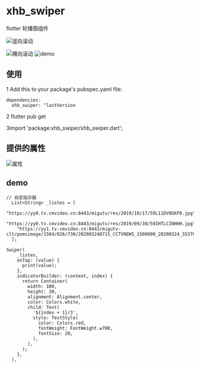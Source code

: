 # xhb_swiper

flutter 轮播图组件

![竖向滚动](https://media.giphy.com/media/vVgiJE5lhgeMpbLInK/giphy.gif)

![横向滚动](https://media.giphy.com/media/TQycRd0r0r1WW1QKwE/giphy.gif)
![demo](https://p1-juejin.byteimg.com/tos-cn-i-k3u1fbpfcp/88c08745ff524eebbd6dafc35247a66e~tplv-k3u1fbpfcp-watermark.image)

## 使用

1 Add this to your package's pubspec.yaml file:

```
dependencies:
  xhb_swiper: ^lastVersion
```

2 flutter pub get

3import 'package:xhb_swiper/xhb_swiper.dart';

## 提供的属性

![属性](https://p9-juejin.byteimg.com/tos-cn-i-k3u1fbpfcp/7d8a3b23658142a9833a76489839b7ea~tplv-k3u1fbpfcp-watermark.image)

## demo

```
// 自定指示器
  List<String> _listes = [
    "https://yy0.tv.cmvideo.cn:8443/migutv/res/2019/10/17/59L11DV8GKF0.jpg",
    "https://yy0.tv.cmvideo.cn:8443/migutv/res/2019/09/30/59IHTLCINHHH.jpg",
    "https://yy1.tv.cmvideo.cn:8443/migutv-clt/pomsimage/1504/026/730/202003240715_CCTVNEWS_1500000_20200324_35370063_0_327_HSJ1080H.jpg"
  ];

Swiper(
    _listes,
    onTap: (value) {
      print(value);
    },
    indicatorBuilder: (context, index) {
      return Container(
        width: 100,
        height: 30,
        alignment: Alignment.center,
        color: Colors.white,
        child: Text(
          '${index + 1}/3',
          style: TextStyle(
            color: Colors.red,
            fontWeight: FontWeight.w700,
            fontSize: 20,
          ),
        ),
      );
    },
  ),
```
